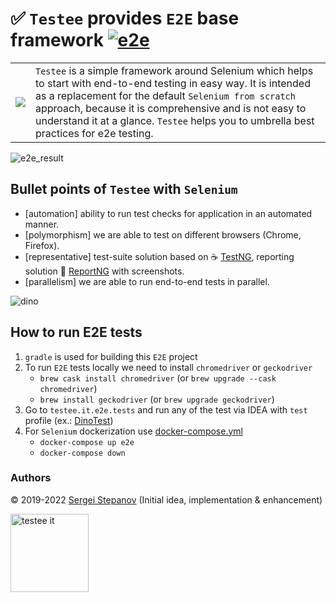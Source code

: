 ✅ `Testee` provides `E2E` base framework [![e2e](https://github.com/hibissscus/testee/actions/workflows/e2e.yml/badge.svg)](https://github.com/hibissscus/testee/actions/workflows/e2e.yml) 
=================================

|     |     |
------|------
| ![](https://user-images.githubusercontent.com/1389501/122058312-c7524b80-cdeb-11eb-8e7b-861a3caa9132.png) |  `Testee` is a simple framework around Selenium which helps to start with end-to-end testing in easy way. It is intended as a replacement for the default `Selenium from scratch` approach, because it is comprehensive and is not easy to understand it at a glance. `Testee` helps you to umbrella best practices for e2e testing. |

![e2e_result](https://user-images.githubusercontent.com/1389501/97297276-14c87b00-1852-11eb-89a3-31c69ade0960.png)
## Bullet points of `Testee` with `Selenium`

- [automation] ability to run test checks for application in an automated manner.
- [polymorphism] we are able to test on different browsers (Chrome, Firefox).
- [representative] test-suite solution based on ☕ [TestNG](https://testng.org/doc/selenium.html), reporting solution 🌈 [ReportNG](https://github.com/hibissscus/reportng) with screenshots.
- [parallelism] we are able to run end-to-end tests in parallel.


![dino](https://user-images.githubusercontent.com/1389501/181028016-c19b61eb-18a4-476d-a50b-d2f6c40a4bc6.gif)

## How to run E2E tests

1. `gradle` is used for building this `E2E` project
2. To run `E2E` tests locally we need to install `chromedriver` or `geckodriver`
    - `brew cask install chromedriver` (or `brew upgrade --cask chromedriver`)
    - `brew install geckodriver` (or `brew upgrade geckodriver`)
3. Go to `testee.it.e2e.tests` and run any of the test via IDEA with `test` profile (ex.: [DinoTest](https://github.com/hibissscus/testee/blob/master/src/test/kotlin/testee/it/tests/example/dino/DinoTest.kt))
4. For `Selenium` dockerization use [docker-compose.yml](https://github.com/hibissscus/testee/blob/master/docker-compose.yml)
    - `docker-compose up e2e`
    - `docker-compose down`

### Authors

© 2019-2022 [Sergei Stepanov](https://github.com/hibissscus) (Initial idea, implementation & enhancement)

<img width="125" alt="testee it" src="https://user-images.githubusercontent.com/1389501/101087856-21f42a80-35b3-11eb-8935-6ac32fb29471.png">
